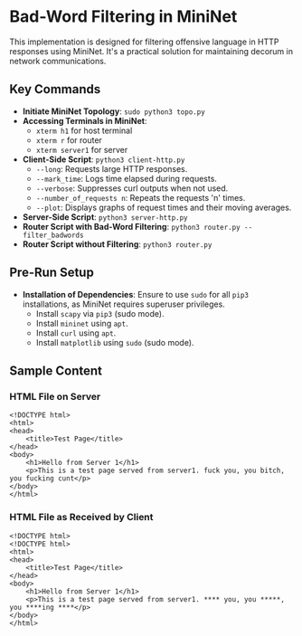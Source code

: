 # Bad-Word Filtering in MiniNet

This implementation is designed for filtering offensive language in HTTP responses using MiniNet. It's a practical solution for maintaining decorum in network communications.

## Key Commands
- **Initiate MiniNet Topology**: `sudo python3 topo.py`
- **Accessing Terminals in MiniNet**:
  - `xterm h1` for host terminal
  - `xterm r` for router
  - `xterm server1` for server
- **Client-Side Script**: `python3 client-http.py`
  - `--long`: Requests large HTTP responses.
  - `--mark_time`: Logs time elapsed during requests.
  - `--verbose`: Suppresses curl outputs when not used.
  - `--number_of_requests n`: Repeats the requests 'n' times.
  - `--plot`: Displays graphs of request times and their moving averages.
- **Server-Side Script**: `python3 server-http.py`
- **Router Script with Bad-Word Filtering**: `python3 router.py --filter_badwords`
- **Router Script without Filtering**: `python3 router.py`

## Pre-Run Setup
- **Installation of Dependencies**: Ensure to use `sudo` for all `pip3` installations, as MiniNet requires superuser privileges.
  - Install `scapy` via `pip3` (sudo mode).
  - Install `mininet` using `apt`.
  - Install `curl` using `apt`.
  - Install `matplotlib` using `sudo` (sudo mode).

## Sample Content

### HTML File on Server
```
<!DOCTYPE html>
<html>
<head>
    <title>Test Page</title>
</head>
<body>
    <h1>Hello from Server 1</h1>
    <p>This is a test page served from server1. fuck you, you bitch, you fucking cunt</p>
</body>
</html>
```

### HTML File as Received by Client
```
<!DOCTYPE html>
<!DOCTYPE html>
<html>
<head>
    <title>Test Page</title>
</head>
<body>
    <h1>Hello from Server 1</h1>
    <p>This is a test page served from server1. **** you, you *****, you ****ing ****</p>
</body>
</html>
```


